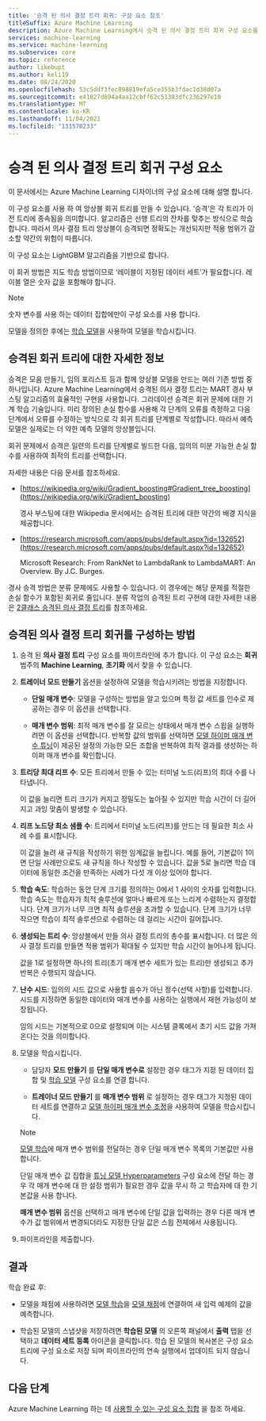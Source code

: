 ```yaml
---
title: '승격 된 의사 결정 트리 회귀: 구성 요소 참조'
titleSuffix: Azure Machine Learning
description: Azure Machine Learning에서 승격 된 의사 결정 트리 회귀 구성 요소를 사용 하 여 부스트를 사용 하 여 회귀 트리를 앙상블 만드는 방법을 알아봅니다.
services: machine-learning
ms.service: machine-learning
ms.subservice: core
ms.topic: reference
author: likebupt
ms.author: keli19
ms.date: 08/24/2020
ms.openlocfilehash: 53c5ddf3fec898819efa5ce355b3fdac1d38d07a
ms.sourcegitcommit: e41827d894a4aa12cbff62c51393dfc236297e10
ms.translationtype: MT
ms.contentlocale: ko-KR
ms.lasthandoff: 11/04/2021
ms.locfileid: "131570233"
---
```

# <a name="boosted-decision-tree-regression-component"></a>승격 된 의사 결정 트리 회귀 구성 요소

이 문서에서는 Azure Machine Learning 디자이너의 구성 요소에 대해 설명 합니다.

이 구성 요소를 사용 하 여 앙상블 회귀 트리를 만들 수 있습니다. ‘승격’은 각 트리가 이전 트리에 종속됨을 의미합니다. 알고리즘은 선행 트리의 잔차를 맞추는 방식으로 학습합니다. 따라서 의사 결정 트리 앙상블이 승격되면 정확도는 개선되지만 적용 범위가 감소할 약간의 위험이 따릅니다.  

이 구성 요소는 LightGBM 알고리즘을 기반으로 합니다.
  
이 회귀 방법은 지도 학습 방법이므로 ‘레이블이 지정된 데이터 세트’가 필요합니다. 레이블 열은 숫자 값을 포함해야 합니다.  

> [!NOTE]
> 숫자 변수를 사용 하는 데이터 집합에만이 구성 요소를 사용 합니다.  

모델을 정의한 후에는 [학습 모델](./train-model.md)을 사용하여 모델을 학습시킵니다.

  
## <a name="more-about-boosted-regression-trees"></a>승격된 회귀 트리에 대한 자세한 정보  

승격은 모음 만들기, 임의 포리스트 등과 함께 앙상블 모델을 만드는 여러 기존 방법 중 하나입니다.  Azure Machine Learning에서 승격된 의사 결정 트리는 MART 경사 부스팅 알고리즘의 효율적인 구현을 사용합니다. 그라데이션 승격은 회귀 문제에 대한 기계 학습 기술입니다. 미리 정의된 손실 함수를 사용해 각 단계의 오류를 측정하고 다음 단계에서 오류를 수정하는 방식으로 각 회귀 트리를 단계별로 작성합니다. 따라서 예측 모델은 실제로는 더 약한 예측 모델의 앙상블입니다.  
  
회귀 문제에서 승격은 일련의 트리를 단계별로 빌드한 다음, 임의의 미분 가능한 손실 함수를 사용하여 최적의 트리를 선택합니다.  
  
자세한 내용은 다음 문서를 참조하세요.  
  
+ [https://wikipedia.org/wiki/Gradient_boosting#Gradient_tree_boosting](https://wikipedia.org/wiki/Gradient_boosting)

    경사 부스팅에 대한 Wikipedia 문서에서는 승격된 트리에 대한 약간의 배경 지식을 제공합니다. 
  
-  [https://research.microsoft.com/apps/pubs/default.aspx?id=132652](https://research.microsoft.com/apps/pubs/default.aspx?id=132652)  

    Microsoft Research: From RankNet to LambdaRank to LambdaMART: An Overview. By J.C. Burges.

경사 승격 방법은 분류 문제에도 사용할 수 있습니다. 이 경우에는 해당 문제를 적절한 손실 함수가 포함된 회귀로 줄입니다. 분류 작업의 승격된 트리 구현에 대한 자세한 내용은 [2클래스 승격된 의사 결정 트리](./two-class-boosted-decision-tree.md)를 참조하세요.  

## <a name="how-to-configure-boosted-decision-tree-regression"></a>승격된 의사 결정 트리 회귀를 구성하는 방법

1.  승격 된 **의사 결정 트리** 구성 요소를 파이프라인에 추가 합니다. 이 구성 요소는 **회귀** 범주의 **Machine Learning**, **초기화** 에서 찾을 수 있습니다. 
  
2.  **트레이너 모드 만들기** 옵션을 설정하여 모델을 학습시키려는 방법을 지정합니다.  
  
    -   **단일 매개 변수**: 모델을 구성하는 방법을 알고 있으며 특정 값 세트를 인수로 제공하는 경우 이 옵션을 선택합니다. 
     
    -   **매개 변수 범위**: 최적 매개 변수를 잘 모르는 상태에서 매개 변수 스윕을 실행하려면 이 옵션을 선택합니다. 반복할 값의 범위를 선택하면 [모델 하이퍼 매개 변수 튜닝](tune-model-hyperparameters.md)이 제공된 설정의 가능한 모든 조합을 반복하여 최적 결과를 생성하는 하이퍼 매개 변수를 확인합니다.    
   
  
3. **트리당 최대 리프 수**: 모든 트리에서 만들 수 있는 터미널 노드(리프)의 최대 수를 나타냅니다.  

    이 값을 늘리면 트리 크기가 커지고 정밀도는 높아질 수 있지만 학습 시간이 더 길어지고 과잉 맞춤이 발생할 수 있습니다.  

4. **리프 노드당 최소 샘플 수**: 트리에서 터미널 노드(리프)를 만드는 데 필요한 최소 사례 수를 표시합니다.

    이 값을 늘려 새 규칙을 작성하기 위한 임계값을 늘립니다. 예를 들어, 기본값이 1이면 단일 사례만으로도 새 규칙을 하나 작성할 수 있습니다. 값을 5로 늘리면 학습 데이터에 동일한 조건을 만족하는 사례가 다섯 개 이상 있어야 합니다.

5. **학습 속도**: 학습하는 동안 단계 크기를 정의하는 0에서 1 사이의 숫자를 입력합니다. 학습 속도는 학습자가 최적 솔루션에 얼마나 빠르게 또는 느리게 수렴하는지 결정합니다. 단계 크기가 너무 크면 최적 솔루션을 초과할 수 있습니다. 단계 크기가 너무 작으면 학습이 최적 솔루션으로 수렴하는 데 걸리는 시간이 길어집니다.

6. **생성되는 트리 수**: 앙상블에서 만들 의사 결정 트리의 총수를 표시합니다. 더 많은 의사 결정 트리를 만들면 적용 범위가 확대될 수 있지만 학습 시간이 늘어나게 됩니다.

    값을 1로 설정하면 하나의 트리(초기 매개 변수 세트가 있는 트리)만 생성되고 추가 반복은 수행되지 않습니다.

7. **난수 시드**: 임의의 시드 값으로 사용할 음수가 아닌 정수(선택 사항)를 입력합니다. 시드를 지정하면 동일한 데이터와 매개 변수를 사용하는 실행에서 재현 가능성이 보장됩니다.

    임의 시드는 기본적으로 0으로 설정되며 이는 시스템 클록에서 초기 시드 값을 가져온다는 것을 의미합니다.
  

9. 모델을 학습시킵니다.

    + 담당자 **모드 만들기** 를 **단일 매개 변수로** 설정한 경우 태그가 지정 된 데이터 집합 및 [학습 모델](train-model.md) 구성 요소를 연결 합니다.  
  
    + **트레이너 모드 만들기** 를 **매개 변수 범위** 로 설정하는 경우 태그가 지정된 데이터 세트를 연결하고 [모델 하이퍼 매개 변수 조정](tune-model-hyperparameters.md)을 사용하여 모델을 학습시킵니다.  
  
    > [!NOTE]
    > 
    > [모델 학습](train-model.md)에 매개 변수 범위를 전달하는 경우 단일 매개 변수 목록의 기본값만 사용합니다.  
    > 
    > 단일 매개 변수 값 집합을 [튜닝 모델 Hyperparameters](tune-model-hyperparameters.md) 구성 요소에 전달 하는 경우 각 매개 변수에 대 한 설정 범위가 필요한 경우 값을 무시 하 고 학습자에 대 한 기본값을 사용 합니다.  
    > 
    > **매개 변수 범위** 옵션을 선택하고 매개 변수에 단일 값을 입력하는 경우 다른 매개 변수가 값 범위에서 변경되더라도 지정한 단일 값은 스윕 전체에서 사용됩니다.
    

10. 파이프라인을 제출합니다.  
  
## <a name="results"></a>결과

학습 완료 후:

+ 모델을 채점에 사용하려면 [모델 학습](train-model.md)을 [모델 채점](./score-model.md)에 연결하여 새 입력 예제의 값을 예측합니다.

+ 학습된 모델의 스냅샷을 저장하려면 **학습된 모델** 의 오른쪽 패널에서 **출력** 탭을 선택하고 **데이터 세트 등록** 아이콘을 클릭합니다. 학습 된 모델의 복사본은 구성 요소 트리에 구성 요소로 저장 되며 파이프라인의 연속 실행에서 업데이트 되지 않습니다.

## <a name="next-steps"></a>다음 단계

Azure Machine Learning 하는 데 [사용할 수 있는 구성 요소 집합](component-reference.md) 을 참조 하세요. 
